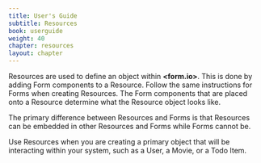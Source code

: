 ```yaml
---
title: User's Guide
subtitle: Resources
book: userguide
weight: 40
chapter: resources
layout: chapter
---
```

Resources are used to define an object within **&lt;<span class="text-primary">form</span>.<span class="text-secondary">io</span>&gt;**. This is done by adding Form components to a Resource. Follow the same instructions for Forms when creating Resources. The Form components that are placed onto a Resource determine what the Resource object looks like.

The primary difference between Resources and Forms is that Resources can be embedded in other Resources and Forms while Forms cannot be.

Use Resources when you are creating a primary object that will be interacting within your system, such as a User, a Movie, or a Todo Item.
